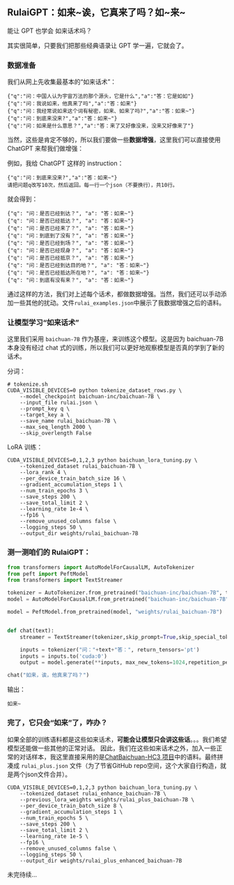 ## RulaiGPT：如来\~诶，它真来了吗？如\~来\~

能让 GPT 也学会 如来话术吗？

其实很简单，只要我们把那些经典语录让 GPT 学一遍，它就会了。


### 数据准备
我们从网上先收集最基本的“如来话术”：
```
{"q":"问：中国人认为宇宙万法的那个源头，它是什么","a":"答：它是如如"}
{"q":"问：我说如来，他真来了吗","a":"答：如来"}
{"q":"问：我经常说如来这个词有秘密，如来、如来了吗?","a":"答：如来~"}
{"q":"问：到底来没来?","a":"答：如来~"}
{"q":"问：如来是什么意思？","a":"答：来了又好像没来，没来又好像来了"}
```

当然，这些是肯定不够的，所以我们要做一些**数据增强**，这里我们可以直接使用 ChatGPT 来帮我们做增强：

例如，我给 ChatGPT 这样的 instruction：
```
{"q":"问：到底来没来?","a":"答：如来~"}
请把问题q改写10次，然后返回。每一行一个json（不要换行），共10行。
```
就会得到：
```
{"q": "问：是否已经到达？", "a": "答：如来~"}
{"q": "问：是否已经抵达？", "a": "答：如来~"}
{"q": "问：是否已经来了？", "a": "答：如来~"}
{"q": "问：到底到了没有？", "a": "答：如来~"}
{"q": "问：是否已经到场？", "a": "答：如来~"}
{"q": "问：是否已经现身？", "a": "答：如来~"}
{"q": "问：是否已经抵京？", "a": "答：如来~"}
{"q": "问：是否已经到达目的地？", "a": "答：如来~"}
{"q": "问：是否已经抵达所在地？", "a": "答：如来~"}
{"q": "问：到底有没有来？", "a": "答：如来~"}
```

通过这样的方法，我们对上述每个话术，都做数据增强。当然，我们还可以手动添加一些其他的扰动。文件`rulai_examples.json`中展示了我数据增强之后的语料。


### 让模型学习“如来话术”

这里我们采用 `baichuan-7B` 作为基座，来训练这个模型。这是因为 baichuan-7B 本身没有经过 chat 式的训练，所以我们可以更好地观察模型是否真的学到了新的话术。

分词：
```shell
# tokenize.sh
CUDA_VISIBLE_DEVICES=0 python tokenize_dataset_rows.py \
    --model_checkpoint baichuan-inc/baichuan-7B \
    --input_file rulai.json \
    --prompt_key q \
    --target_key a \
    --save_name rulai_baichuan-7B \
    --max_seq_length 2000 \
    --skip_overlength False
```

LoRA 训练：
```shell
CUDA_VISIBLE_DEVICES=0,1,2,3 python baichuan_lora_tuning.py \
    --tokenized_dataset rulai_baichuan-7B \
    --lora_rank 4 \
    --per_device_train_batch_size 16 \
    --gradient_accumulation_steps 1 \
    --num_train_epochs 3 \
    --save_steps 200 \
    --save_total_limit 2 \
    --learning_rate 1e-4 \
    --fp16 \
    --remove_unused_columns false \
    --logging_steps 50 \
    --output_dir weights/rulai_baichuan-7B
```

### 测一测咱们的 RulaiGPT：
```python
from transformers import AutoModelForCausalLM, AutoTokenizer
from peft import PeftModel
from transformers import TextStreamer

tokenizer = AutoTokenizer.from_pretrained("baichuan-inc/baichuan-7B", trust_remote_code=True)
model = AutoModelForCausalLM.from_pretrained("baichuan-inc/baichuan-7B", device_map="auto", trust_remote_code=True)

model = PeftModel.from_pretrained(model, "weights/rulai_baichuan-7B")


def chat(text):
    streamer = TextStreamer(tokenizer,skip_prompt=True,skip_special_tokens=True)

    inputs = tokenizer("问："+text+"答：", return_tensors='pt')
    inputs = inputs.to('cuda:0')
    output = model.generate(**inputs, max_new_tokens=1024,repetition_penalty=1.1, streamer=streamer)

chat("如来，诶，他真来了吗？")
```
输出：

`如来~`


### 完了，它只会“如来”了，咋办？

如果全部的训练语料都是这些如来话术，**可能会让模型只会讲这些话**。。。我们希望模型还能做一些其他的正常对话。
因此，我们在这些如来话术之外，加入一些正常的对话样本，我这里直接采用的是[ChatBaichuan-HC3 项目](../ChatBaichuan-HC3/)中的语料。最终拼凑成 `rulai_plus.json` 文件（为了节省GitHub repo空间，这个大家自行构造，就是两个json文件合并）。

```
CUDA_VISIBLE_DEVICES=0,1,2,3 python baichuan_lora_tuning.py \
    --tokenized_dataset rulai_enhance_baichuan-7B \
    --previous_lora_weights weights/rulai_plus_baichuan-7B \
    --per_device_train_batch_size 8 \
    --gradient_accumulation_steps 1 \
    --num_train_epochs 5 \
    --save_steps 200 \
    --save_total_limit 2 \
    --learning_rate 1e-5 \
    --fp16 \
    --remove_unused_columns false \
    --logging_steps 50 \
    --output_dir weights/rulai_plus_enhanced_baichuan-7B
```


未完待续...